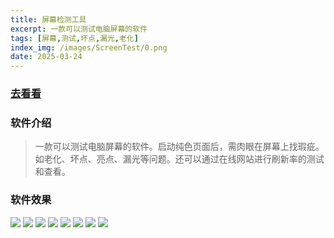 ```yaml
---
title: 屏幕检测工具
excerpt: 一款可以测试电脑屏幕的软件
tags: [屏幕,测试,坏点,漏光,老化]
index_img: /images/ScreenTest/0.png
date: 2025-03-24
---
```


### [去看看](https://item.taobao.com/item.htm?id=903206568605)

### 软件介绍
>一款可以测试电脑屏幕的软件。启动纯色页面后，需肉眼在屏幕上找瑕疵。如老化、坏点、亮点、漏光等问题。还可以通过在线网站进行刷新率的测试和查看。

### 软件效果
![](/images/ScreenTest/1.png)
![](/images/ScreenTest/2.png)
![](/images/ScreenTest/3.png)
![](/images/ScreenTest/4.png)
![](/images/ScreenTest/5.png)
![](/images/ScreenTest/6.png)
![](/images/ScreenTest/7.png)
![](/images/ScreenTest/8.png)